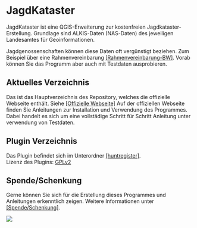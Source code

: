 # JagdKataster

JagdKataster ist eine QGIS-Erweiterung zur kostenfreien Jagdkataster-Erstellung.
Grundlage sind ALKIS-Daten (NAS-Daten) des jeweiligen Landesamtes für Geoinformationen.  

Jagdgenossenschaften können diese Daten oft vergünstigt beziehen. Zum Beispiel über eine Rahmenvereinbarung  [\[Rahmenvereinbarung-BW\]](https://www.lgl-bw.de/export/sites/lgl/unsere-themen/Produkte/Galerien/Dokumente/Rahmenvereinbarung_Jagdgenossenschaften_und_Eigenjagdbesitzer_2008.pdf). Vorab können Sie das Programm aber auch mit Testdaten ausprobieren.  

## Aktuelles Verzeichnis
Das ist das Hauptverzeichnis des Repository, welches die offizielle Webseite enthält. Siehe [\[Offizielle Webseite\]](https://jagdkataster.org)
Auf der offiziellen Webseite finden Sie Anleitungen zur Installation und Verwendung des Programmes. Dabei handelt es sich um eine vollstädige Schritt für Schritt Anleitung unter verwendung von Testdaten.

## Plugin Verzeichnis

Das Plugin befindet sich im Unterordner [\[huntregister\]](https://github.com/skorpsim/JagdKataster/tree/master/huntregister).  
Lizenz des Plugins: [GPLv2](http://www.gnu.org/licenses/old-licenses/gpl-2.0.en.html)

## Spende/Schenkung

Gerne können Sie sich für die Erstellung dieses Programmes und Anleitungen erkenntlich zeigen. Weitere Informationen unter [\[Spende/Schenkung\]](https://jagdkataster.org/schenkung).  
  
  
![](https://github.com/skorpsim/JagdKataster/raw/master/JagdKataster.png)
